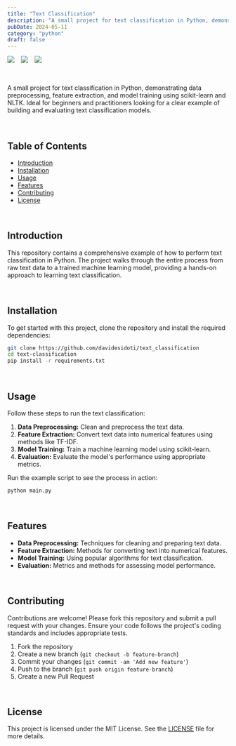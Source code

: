 ```yaml
---
title: "Text Classification"
description: "A small project for text classification in Python, demonstrating data preprocessing, feature extraction, and model training using TensorFlow. Ideal for beginners and practitioners looking for a clear example of building and evaluating text classification models."
pubDate: 2024-05-11
category: "python"
draft: false
---
```


<div style="display: flex;">
<a href="https://github.com/davidesidoti/text_classification"><img src="https://img.shields.io/badge/GitHub-100000?style=for-the-badge&logo=github&logoColor=white" /></a>

<img src="https://img.shields.io/badge/Python-FFD43B?style=for-the-badge&logo=python&logoColor=blue"  style="padding-left: 15px"/>

<img src="https://img.shields.io/badge/TensorFlow-FF6F00?style=for-the-badge&logo=tensorflow&logoColor=white"  style="padding-left: 15px"/>
</div>

<br />
<br />

A small project for text classification in Python, demonstrating data preprocessing, feature extraction, and model training using scikit-learn and NLTK. Ideal for beginners and practitioners looking for a clear example of building and evaluating text classification models.

<br />

## Table of Contents

- [Introduction](#introduction)
- [Installation](#installation)
- [Usage](#usage)
- [Features](#features)
- [Contributing](#contributing)
- [License](#license)

<br />

## Introduction

This repository contains a comprehensive example of how to perform text classification in Python. The project walks through the entire process from raw text data to a trained machine learning model, providing a hands-on approach to learning text classification.

<br />

## Installation

To get started with this project, clone the repository and install the required dependencies:

```bash
git clone https://github.com/davidesidoti/text_classification
cd text-classification
pip install -r requirements.txt
```

<br />

## Usage

Follow these steps to run the text classification:

1. **Data Preprocessing:** Clean and preprocess the text data.
2. **Feature Extraction:** Convert text data into numerical features using methods like TF-IDF.
3. **Model Training:** Train a machine learning model using scikit-learn.
4. **Evaluation:** Evaluate the model's performance using appropriate metrics.

Run the example script to see the process in action:

```bash
python main.py
```

<br />

## Features

- **Data Preprocessing:** Techniques for cleaning and preparing text data.
- **Feature Extraction:** Methods for converting text into numerical features.
- **Model Training:** Using popular algorithms for text classification.
- **Evaluation:** Metrics and methods for assessing model performance.

<br />

## Contributing

Contributions are welcome! Please fork this repository and submit a pull request with your changes. Ensure your code follows the project's coding standards and includes appropriate tests.

1. Fork the repository
2. Create a new branch (`git checkout -b feature-branch`)
3. Commit your changes (`git commit -am 'Add new feature'`)
4. Push to the branch (`git push origin feature-branch`)
5. Create a new Pull Request

<br />

## License

This project is licensed under the MIT License. See the [LICENSE](https://github.com/davidesidoti/text_classification/blob/main/LICENSE) file for more details.


<br />
<br />
